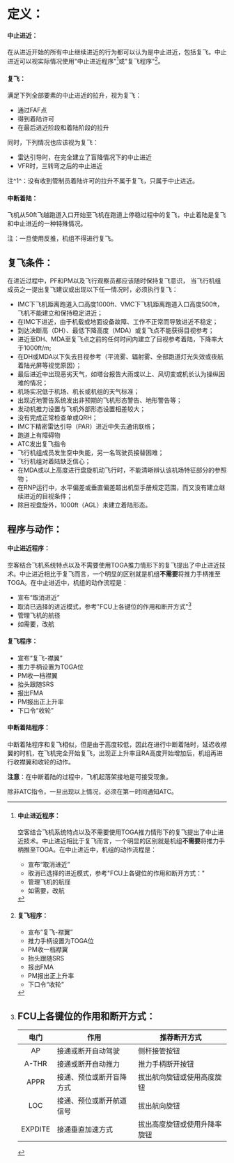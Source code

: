 # 定义：

#### 中止进近：

在从进近开始的所有中止继续进近的行为都可以认为是中止进近，包括复飞。中止进近可以视实际情况使用"中止进近程序"[^1]或"复飞程序"[^3]。


#### 复飞：

满足下列全部要素的中止进近的拉升，视为复飞：

* 通过FAF点
* 得到着陆许可
* 在最后进近阶段和着陆阶段的拉升

同时，下列情况也应该视为复飞：

* 雷达引导时，在完全建立了盲降情况下的中止进近
* VFR时，三转弯之后的中止进近

注^1^：没有收到管制员着陆许可的拉升不属于复飞，只属于中止进近。


#### 中断着陆：

飞机从50ft飞越跑道入口开始至飞机在跑道上停稳过程中的复飞，中止着陆是复飞和中止进近的一种特殊情况。

注：一旦使用反推，机组不得进行复飞。


## 复飞条件：

在进近过程中，PF和PM以及飞行观察员都应该随时保持复飞意识， 当飞行机组成员之一提出复飞建议或出现以下任一情况时，必须执行复飞：

* IMC下飞机距离跑道入口高度1000ft、VMC下飞机距离跑道入口高度500ft，飞机不能建立和保持稳定进近；
* 在IMC下进近，由于机载或地面设备故障、工作不正常而导致进近不稳定；
* 到达决断高（DH）、最低下降高度（MDA）或复飞点不能获得目视参考；
* 进近至DH、MDA至复飞点之前的任何时间内建立了目视参考着陆，下降率大于1000ft/m;
* 在DH或MDA以下失去目视参考（平流雾、辐射雾、全部跑道灯光失效或夜航着陆光屏等视觉原因）；
* 最后进近中出现恶劣天气，如塔台报告大雨或以上、风切变或机长认为操纵困难的情况；
* 机场实况低于机场、机长或机组的天气标准；
* 出现近地警告系统发出非预期的飞机形态警告、地形警告等；
* 发动机推力设置与飞机外部形态设置相差较大；
* 没有完成正常检查单或QRH；
* IMC下精密雷达引导（PAR）进近中失去通讯联络；
* 跑道上有障碍物
* ATC发出复飞指令
* 飞行机组成员发生空中失能，另一名驾驶员接替困难；
* 飞行机组对着陆缺乏信心；
* 在MDA或以上高度进行盘旋机动飞行时，不能清晰辨认该机场特征部分的参照物；
* 在RNP运行中，水平偏差或垂直偏差超出机型手册规定范围，而又没有建立继续进近的目视条件；
* 除目视盘旋外，1000ft（AGL）未建立着陆形态。

## 程序与动作：

#### 中止进近程序：

空客结合飞机系统特点以及不需要使用TOGA推力情形下的复飞提出了中止进近技术。中止进近相比于复飞而言，一个明显的区别就是机组**不需要**将推力手柄推至TOGA。在中止进近中，机组的动作流程是：

* 宣布“取消进近”
* 取消已选择的进近模式，参考"FCU上各键位的作用和断开方式"[^2]
* 管理飞机的航径
* 如需要，改航


#### 复飞程序：

* 宣布“复飞-襟翼”
* 推力手柄设置为TOGA位
* PM收一档襟翼
* 抬头跟随SRS
* 报出FMA
* PM报出正上升率
* 下口令“收轮”


#### 中断着陆程序：

中断着陆程序和复飞相似，但是由于高度较低，因此在进行中断着陆时，延迟收襟翼的时机，在飞机完全开始复飞，出现正上升率且RA高度开始增加后，机组再进行收襟翼和收轮的动作。

**注意**：在中断着陆的过程中，飞机起落架接地是可接受现象。


除非ATC指令，一旦出现以上情况，必须在第一时间通知ATC。


[^1]: #### 中止进近程序：

    空客结合飞机系统特点以及不需要使用TOGA推力情形下的复飞提出了中止进近技术。中止进近相比于复飞而言，一个明显的区别就是机组**不需要**将推力手柄推至TOGA。在中止进近中，机组的动作流程是：

    * 宣布“取消进近”
    * 取消已选择的进近模式，参考"FCU上各键位的作用和断开方式："[^2]
    * 管理飞机的航径
    * 如需要，改航



[^2]: # FCU上各键位的作用和断开方式：

    |  电门  | 作用                     | 推荐断开方式                 |
    | :-------: | -------------------------- | ------------------------------ |
    |   AP   | 接通或断开自动驾驶       | 侧杆接管按钮                 |
    |  A-THR  | 接通或断开自动推力       | 推力手柄断开按钮             |
    |  APPR  | 接通、预位或断开盲降方式 | 拔出航向旋钮或使用高度旋钮   |
    |   LOC   | 接通、预位或断开航道信号 | 拔出航向旋钮                 |
    | EXPDITE | 接通垂直加速方式         | 拔出高度旋钮或使用升降率旋钮 |



[^3]: #### 复飞程序：

    * 宣布“复飞-襟翼”
    * 推力手柄设置为TOGA位
    * PM收一档襟翼
    * 抬头跟随SRS
    * 报出FMA
    * PM报出正上升率
    * 下口令“收轮”
